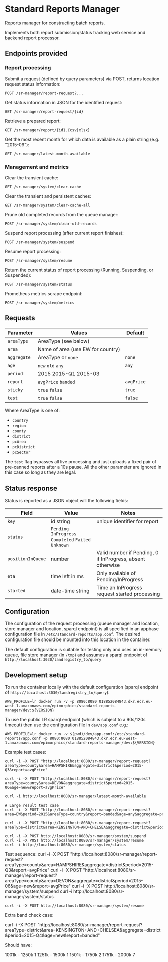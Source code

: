 # Standard Reports Manager

Reports manager for constructing batch reports.

Implements both report submission/status tracking web service and backend report processor.

## Endpoints provided

### Report processing

Submit a request (defined by query parameters) via POST, returns location request status information:

    POST /sr-manager/report-request?...

Get status information in JSON for the identified request:

    GET /sr-manager/report-request/{id}

Retrieve a prepared report:

    GET /sr-manager/report/{id}.{csv|xlsx}

Get the most recent month for which data is available as a plain string (e.g. "2015-09"):

    GET /sr-manager/latest-month-available


### Management and metrics

Clear the transient cache:

    GET /sr-manager/system/clear-cache

Clear the transient and persistent caches:

    GET /sr-manager/system/clear-cache-all

Prune old completed records from the queue manager:

    POST /sr-manager/system/clear-old-records

Suspend report processing (after current report finishes):

    POST /sr-manager/system/suspend

Resume report processing:

    POST /sr-manager/system/resume

Return the current status of report processing (Running, Suspending, or Suspended):

    POST /sr-manager/system/status

Prometheus metrics scrape endpoint:

    POST /sr-manager/system/metrics

## Requests

Parameter | Values | Default
---|---|---
`areaType` | AreaType (see below) |
`area` | Name of area (use EW for country) |
`aggregate` | AreaType or `none` | `none`
`age` | `new` `old` `any` | `any`
`period` | 2015   2015-Q1  2015-03 |
`report` | `avgPrice` `banded` | `avgPrice`
`sticky` | `true` `false` | `true`
`test` | `true` `false` | `false`

Where AreaType is one of:

   * `country`
   * `region`
   * `county`
   * `district`
   * `pcArea`
   * `pcDistrict`
   * `pcSector`

The `test` flag bypasses all live processing and just uploads a fixed pair of pre-canned reports after a 10s pause. All the other parameter are ignored in this case so long as they are legal.

## Status response

Status is reported as a JSON object will the following fields:

Field | Value | Notes
---|---|---
`key` | id string | unique identifier for report
`status` | `Pending` `InProgress` `Completed` `Failed` `Unknown` |
`positionInQueue` | number | Valid number if Pending, 0 if InProgress, absent otherwise
`eta` | time left in ms | Only available of Pending/InProgress
`started` | date-time string | Time an InProgress request started processing

## Configuration

The configuration of the request processing (queue manager and location, store manager and location, sparql endpoint) is all specified in an appbase configuration file in `/etc/standard-reports/app.conf`. The desired configuration file should be mounted into this location in the container. 

The default configuration is suitable for testing only and uses an in-memory queue, file store manager (in `/tmp`) and assumes a sparql endpoint of `http://localhost:3030/landregistry_to/query`

## Development setup

To run the container locally with the default configuration (sparql endpoint of `http://localhost:3030/landregistry_to/query`):

    AWS_PROFILE=lr docker run -v -p 8080:8080 018852084843.dkr.ecr.eu-west-1.amazonaws.com/epimorphics/standard-reports-manager/dev:${VERSION}

To use the public LR sparql endpoint (which is subject to a 90s/120s timeout) then use the configuration file in `dev/app.conf` e.g.:

    AWS_PROFILE=lr docker run -v $(pwd)/dev/app.conf:/etc/standard-reports/app.conf -p 8080:8080 018852084843.dkr.ecr.eu-west-1.amazonaws.com/epimorphics/standard-reports-manager/dev:${VERSION}

Example test cases:

    curl -i -X POST "http://localhost:8080/sr-manager/report-request?areaType=county&area=HAMPSHIRE&aggregate=district&period=2015-Q3&report=avgPrice"

    curl -i -X POST "http://localhost:8080/sr-manager/report-request?areaType=county&area=DEVON&aggregate=district&period=2015-06&age=new&report=avgPrice"

    curl -i http://localhost:8080/sr-manager/latest-month-available

    # Large result test case
    curl -i -X POST "http://localhost:8080/sr-manager/report-request?area=EW&period=2015&areaType=country&report=banded&age=any&aggregate=pcSector"

    curl -i -X POST "http://localhost:8080/sr-manager/report-request?areaType=district&area=KENSINGTON+AND+CHELSEA&aggregate=district&period=2015&age=any&report=banded"    

    curl -i -X POST http://localhost:8080/sr-manager/system/suspend
    curl -i -X POST http://localhost:8080/sr-manager/system/resume
    curl -i http://localhost:8080/sr-manager/system/status


Test sequence:
    curl -i -X POST "http://localhost:8080/sr-manager/report-request?areaType=county&area=HAMPSHIRE&aggregate=district&period=2015-Q3&report=avgPrice"
    curl -i -X POST "http://localhost:8080/sr-manager/report-request?areaType=county&area=DEVON&aggregate=district&period=2015-06&age=new&report=avgPrice"
    curl -i -X POST http://localhost:8080/sr-manager/system/suspend
    curl -i http://localhost:8080/sr-manager/system/status

    curl -i -X POST http://localhost:8080/sr-manager/system/resume

Extra band check case:

curl -i -X POST "http://localhost:8080/sr-manager/report-request?areaType=district&area=KENSINGTON+AND+CHELSEA&aggregate=district&period=2015-Q4&age=new&report=banded" 

Should have:

1001k - 1250k  1
1251k - 1500k  1
1501k - 1750k  2
1751k - 2000k  7
